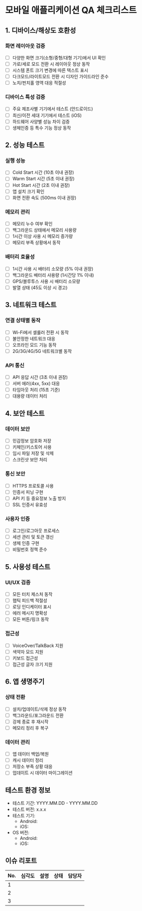 # 모바일 애플리케이션 QA 체크리스트

## 1. 디바이스/해상도 호환성
### 화면 레이아웃 검증
- [ ] 다양한 화면 크기(소형/중형/대형 기기)에서 UI 확인
- [ ] 가로/세로 모드 전환 시 레이아웃 정상 동작
- [ ] 시스템 폰트 크기 변경에 따른 텍스트 표시
- [ ] 다크모드/라이트모드 전환 시 디자인 가이드라인 준수
- [ ] 노치/펀치홀 영역 대응 적절성

### 디바이스 특성 검증
- [ ] 주요 제조사별 기기에서 테스트 (안드로이드)
- [ ] 최신/이전 세대 기기에서 테스트 (iOS)
- [ ] 하드웨어 사양별 성능 차이 검증
- [ ] 생체인증 등 특수 기능 정상 동작

## 2. 성능 테스트
### 실행 성능
- [ ] Cold Start 시간 (10초 이내 권장)
- [ ] Warm Start 시간 (5초 이내 권장)
- [ ] Hot Start 시간 (2초 이내 권장)
- [ ] 앱 설치 크기 확인
- [ ] 화면 전환 속도 (500ms 이내 권장)

### 메모리 관리
- [ ] 메모리 누수 여부 확인
- [ ] 백그라운드 상태에서 메모리 사용량
- [ ] 1시간 이상 사용 시 메모리 증가량
- [ ] 메모리 부족 상황에서 동작

### 배터리 효율성
- [ ] 1시간 사용 시 배터리 소모량 (5% 이내 권장)
- [ ] 백그라운드 배터리 사용량 (1시간당 1% 이내)
- [ ] GPS/블루투스 사용 시 배터리 소모량
- [ ] 발열 상태 (45도 이상 시 경고)

## 3. 네트워크 테스트
### 연결 상태별 동작
- [ ] Wi-Fi에서 셀룰러 전환 시 동작
- [ ] 불안정한 네트워크 대응
- [ ] 오프라인 모드 기능 동작
- [ ] 2G/3G/4G/5G 네트워크별 동작

### API 통신
- [ ] API 응답 시간 (3초 이내 권장)
- [ ] 서버 에러(4xx, 5xx) 대응
- [ ] 타임아웃 처리 (15초 기준)
- [ ] 대용량 데이터 처리

## 4. 보안 테스트
### 데이터 보안
- [ ] 민감정보 암호화 저장
- [ ] 키체인/키스토어 사용
- [ ] 임시 파일 저장 및 삭제
- [ ] 스크린샷 보안 처리

### 통신 보안
- [ ] HTTPS 프로토콜 사용
- [ ] 인증서 피닝 구현
- [ ] API 키 등 중요정보 노출 방지
- [ ] SSL 인증서 유효성

### 사용자 인증
- [ ] 로그인/로그아웃 프로세스
- [ ] 세션 관리 및 토큰 갱신
- [ ] 생체 인증 구현
- [ ] 비밀번호 정책 준수

## 5. 사용성 테스트
### UI/UX 검증
- [ ] 모든 터치 제스처 동작
- [ ] 햅틱 피드백 적절성
- [ ] 로딩 인디케이터 표시
- [ ] 에러 메시지 명확성
- [ ] 모든 버튼/링크 동작

### 접근성
- [ ] VoiceOver/TalkBack 지원
- [ ] 색약자 모드 지원
- [ ] 키보드 접근성
- [ ] 접근성 글자 크기 지원

## 6. 앱 생명주기
### 상태 전환
- [ ] 설치/업데이트/삭제 정상 동작
- [ ] 백그라운드/포그라운드 전환
- [ ] 강제 종료 후 재시작
- [ ] 메모리 정리 후 복구

### 데이터 관리
- [ ] 앱 데이터 백업/복원
- [ ] 캐시 데이터 정리
- [ ] 저장소 부족 상황 대응
- [ ] 업데이트 시 데이터 마이그레이션

## 테스트 환경 정보
- 테스트 기간: YYYY.MM.DD - YYYY.MM.DD
- 테스트 버전: x.x.x
- 테스트 기기:
  - Android: 
  - iOS: 
- OS 버전:
  - Android: 
  - iOS: 

## 이슈 리포트
| No. | 심각도 | 설명 | 상태 | 담당자 |
|-----|--------|------|------|--------|
| 1   |        |      |      |        |
| 2   |        |      |      |        |
| 3   |        |      |      |        |
